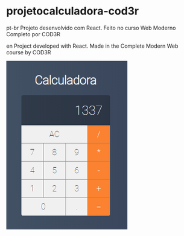 # projetocalculadora-cod3r

pt-br Projeto desenvolvido com React. Feito no curso Web Moderno Completo por COD3R

en Project developed with React. Made in the Complete Modern Web course by COD3R

<img src="img/Projeto Calculadora.png"></img>
